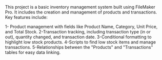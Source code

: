 This project is a basic inventory management system built using FileMaker Pro. It includes the creation and management of products and transactions. Key features include:

1- Product management with fields like Product Name, Category, Unit Price, and Total Stock.
2-Transaction tracking, including transaction type (in or out), quantity changed, and transaction date.
3-Conditional formatting to highlight low stock products.
4-Scripts to find low stock items and manage transactions.
5-Relationships between the "Products" and "Transactions" tables for easy data linking.
